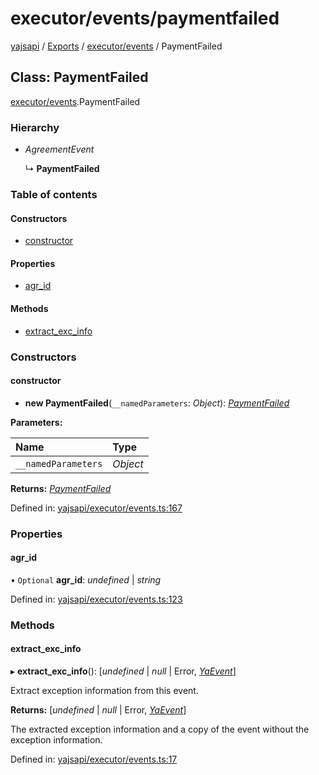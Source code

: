 # executor/events/paymentfailed

[yajsapi](https://github.com/golemfactory/yagna-docs/tree/9699eb3e934dbc2c15063c37bc7a317a2c47fef4/yajsapi/README.md) / [Exports](https://github.com/golemfactory/yagna-docs/tree/9699eb3e934dbc2c15063c37bc7a317a2c47fef4/yajsapi/modules.md) / [executor/events](../yajsapi-2/executor_events.md) / PaymentFailed

## Class: PaymentFailed

[executor/events](../yajsapi-2/executor_events.md).PaymentFailed

### Hierarchy

* _AgreementEvent_

  ↳ **PaymentFailed**

### Table of contents

#### Constructors

* [constructor](executor_events.paymentfailed.md#constructor)

#### Properties

* [agr\_id](executor_events.paymentfailed.md#agr_id)

#### Methods

* [extract\_exc\_info](executor_events.paymentfailed.md#extract_exc_info)

### Constructors

#### constructor

+ **new PaymentFailed**\(`__namedParameters`: _Object_\): [_PaymentFailed_](executor_events.paymentfailed.md)

**Parameters:**

| Name | Type |
| :--- | :--- |
| `__namedParameters` | _Object_ |

**Returns:** [_PaymentFailed_](executor_events.paymentfailed.md)

Defined in: [yajsapi/executor/events.ts:167](https://github.com/golemfactory/yajsapi/blob/0a8d8c8/yajsapi/executor/events.ts#L167)

### Properties

#### agr\_id

• `Optional` **agr\_id**: _undefined_ \| _string_

Defined in: [yajsapi/executor/events.ts:123](https://github.com/golemfactory/yajsapi/blob/0a8d8c8/yajsapi/executor/events.ts#L123)

### Methods

#### extract\_exc\_info

▸ **extract\_exc\_info**\(\): \[_undefined_ \| _null_ \| Error, [_YaEvent_](executor_events.yaevent.md)\]

Extract exception information from this event.

**Returns:** \[_undefined_ \| _null_ \| Error, [_YaEvent_](executor_events.yaevent.md)\]

The extracted exception information and a copy of the event without the exception information.

Defined in: [yajsapi/executor/events.ts:17](https://github.com/golemfactory/yajsapi/blob/0a8d8c8/yajsapi/executor/events.ts#L17)

